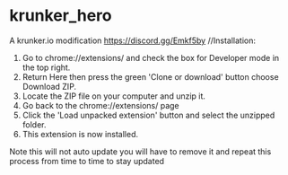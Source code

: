 # krunker_hero
A krunker.io modification
https://discord.gg/Emkf5by
//Installation:
1. Go to chrome://extensions/ and check the box for Developer mode in the top right.
2. Return Here then press the green 'Clone or download' button choose Download ZIP.
3. Locate the ZIP file on your computer and unzip it.
4. Go back to the chrome://extensions/ page
5. Click the 'Load unpacked extension' button and select the unzipped folder.
6. This extension is now installed.

Note this will not auto update you will have to remove it and repeat this process from time to time to stay updated

